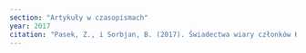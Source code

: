 ```yaml
---
section: "Artykuły w czasopismach"
year: 2017
citation: "Pasek, Z., i Sorbjan, B. (2017). Świadectwa wiary członków Kościoła Zielonoświątkowego jako forma perswazji religijnej. Rocznik Teologiczny ChAT, 1, 173-196."
---
```

